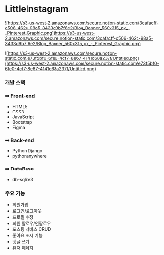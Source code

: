 # LittleInstagram
![https://s3-us-west-2.amazonaws.com/secure.notion-static.com/3cafacff-c506-462c-98a5-3433d9b7f6e2/Blog_Banner_560x315_px_-_Pinterest_Graphic.png](https://s3-us-west-2.amazonaws.com/secure.notion-static.com/3cafacff-c506-462c-98a5-3433d9b7f6e2/Blog_Banner_560x315_px_-_Pinterest_Graphic.png)

![https://s3-us-west-2.amazonaws.com/secure.notion-static.com/e73f5bf0-6fe0-4cf7-8e67-4141c68a237f/Untitled.png](https://s3-us-west-2.amazonaws.com/secure.notion-static.com/e73f5bf0-6fe0-4cf7-8e67-4141c68a237f/Untitled.png)

### 개발 스택

### ➡ Front-end

- HTML5
- CSS3
- JavaScript
- Bootstrap
- Figma

### ➡ Back-end

- Python Django
- pythonanywhere

### ➡ DataBase

- db-sqlite3

### 주요 **기능**

- 회원가입
- 로그인/로그아웃
- 프로필 수정
- 회원 팔로우/언팔로우
- 포스팅 서비스 CRUD
- 좋아요 표시 기능
- 댓글 쓰기
- 유저 페이지
